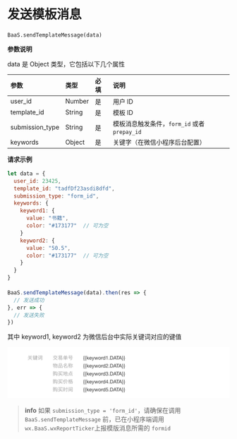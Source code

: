 <!-- ex_nonav -->

# 发送模板消息

`BaaS.sendTemplateMessage(data)`

**参数说明**

data 是 Object 类型，它包括以下几个属性

| 参数             | 类型   | 必填  | 说明 |
| :-------------- | :----- | :--- | :-- |
| user_id         | Number | 是   | 用户 ID |
| template_id     | String | 是   | 模板 ID |
| submission_type | String | 是   | 模板消息触发条件，`form_id` 或者 `prepay_id` |
| keywords        | Object | 是   | 关键字（在微信小程序后台配置）|

**请求示例**

```js
let data = {
  user_id: 23425,
  template_id: "tadfDf23asdi8dfd",
  submission_type: "form_id",
  keywords: {
    keyword1: {
      value: "书籍",
      color: "#173177"  // 可为空
    }
    keyword2: {
      value: "50.5",
      color: "#173177"  // 可为空
    }
  }
}

BaaS.sendTemplateMessage(data).then(res => {
  // 发送成功
}, err => {
  // 发送失败
})
```

其中 keyword1, keyword2 为微信后台中实际关键词对应的键值

![关键词对应键值](/images/cloud-function/keyword.png)


> **info**
> 如果 `submission_type = 'form_id'`，请确保在调用 `BaaS.sendTemplateMessage` 前，已在小程序端调用 `wx.BaaS.wxReportTicker`上报模版消息所需的 `formid`